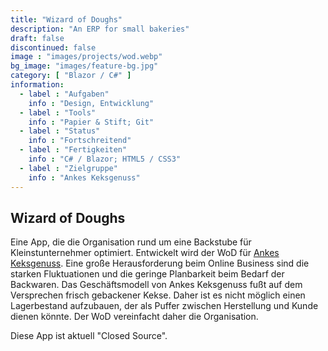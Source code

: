 ```yaml
---
title: "Wizard of Doughs"
description: "An ERP for small bakeries"
draft: false
discontinued: false
image : "images/projects/wod.webp"
bg_image: "images/feature-bg.jpg"
category: [ "Blazor / C#" ]
information:
  - label : "Aufgaben"
    info : "Design, Entwicklung"
  - label : "Tools"
    info : "Papier & Stift; Git"
  - label : "Status"
    info : "Fortschreitend"
  - label : "Fertigkeiten"
    info : "C# / Blazor; HTML5 / CSS3"
  - label : "Zielgruppe"
    info : "Ankes Keksgenuss"
---
```


## Wizard of Doughs

Eine App, die die Organisation rund um eine Backstube für Kleinstunternehmer optimiert. Entwickelt wird der WoD für [Ankes Keksgenuss](https://keksgenuss.de). Eine große Herausforderung beim Online Business sind die starken Fluktuationen und die geringe Planbarkeit beim Bedarf der Backwaren. Das Geschäftsmodell von Ankes Keksgenuss fußt auf dem Versprechen frisch gebackener Kekse. Daher ist es nicht möglich einen Lagerbestand aufzubauen, der als Puffer zwischen Herstellung und Kunde dienen könnte. Der WoD vereinfacht daher die Organisation.

Diese App ist aktuell "Closed Source".


